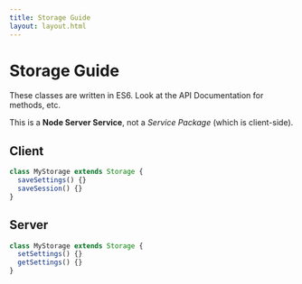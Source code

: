 ```yaml
---
title: Storage Guide
layout: layout.html
---
```


# Storage Guide

These classes are written in ES6. Look at the API Documentation for methods, etc.

This is a **Node Server Service**, not a *Service Package* (which is client-side).

## Client

```javascript
class MyStorage extends Storage {
  saveSettings() {}
  saveSession() {}
}
```

## Server

```javascript
class MyStorage extends Storage {
  setSettings() {}
  getSettings() {}
}
```

